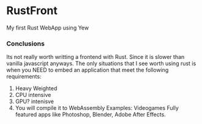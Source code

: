 # RustFront
My first Rust WebApp using Yew 
### Conclusions
Its not really worth writting a frontend with Rust. Since it is slower than vanilla javascript anyways.
The only situations that I see worth using rust is when you NEED to embed an application that meet the following requirements:
1) Heavy Weighted
2) CPU intensive
3) GPU? intenisve
4) You will compile it to WebAssembly
Examples:
Videogames
Fully featured apps like Photoshop, Blender, Adobe After Effects. 
